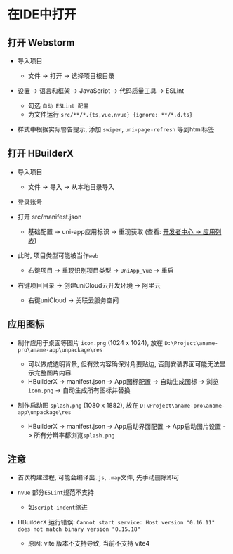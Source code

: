 # 在IDE中打开

## 打开 Webstorm
* 导入项目
	+ 文件 -> 打开 -> 选择项目根目录

* 设置 -> 语言和框架 -> JavaScript -> 代码质量工具 -> ESLint
	+ 勾选 `自动 ESLint 配置`
	+ 为文件运行 `src/**/*.{ts,vue,nvue} {ignore: **/*.d.ts}`
	
* 样式中根据实际警告提示, 添加 `swiper`, `uni-page-refresh` 等到html标签

## 打开 HBuilderX
* 导入项目
	+ 文件 -> 导入 -> 从本地目录导入
	
* 登录账号

* 打开 src/manifest.json
	+ 基础配置 -> uni-app应用标识 -> 重现获取 (查看: [开发者中心 -> 应用列表](https://dev.dcloud.net.cn/pages/app/list))

* 此时, 项目类型可能被当作`web`
	+ 右键项目 -> 重现识别项目类型 -> `UniApp_Vue` -> 重启

* 右键项目目录 -> 创建uniCloud云开发环境 -> 阿里云
	+ 右键uniCloud -> 关联云服务空间

## 应用图标
* 制作应用于桌面等图片 `icon.png` (1024 x 1024), 放在 `D:\Project\aname-pro\aname-app\unpackage\res`
	+ 可以做成透明背景, 但有效内容确保对角要贴边, 否则安装界面可能无法显示完整图片内容
	+ HBuilderX -> manifest.json -> App图标配置 -> 自动生成图标 -> 浏览`icon.png` -> 自动生成所有图标并替换

* 制作启动图 `splash.png` (1080 x 1882), 放在 `D:\Project\aname-pro\aname-app\unpackage\res`
	+ HBuilderX -> manifest.json -> App启动界面配置 -> App启动图片设置 -> 所有分辨率都浏览`splash.png`

## 注意
* 首次构建过程, 可能会编译出`.js`, `.map`文件, 先手动删除即可

* `nvue` 部分`ESLint`规范不支持
	+ 如`script-indent`缩进

* HBuilderX 运行错误: `Cannot start service: Host version "0.16.11" does not match binary version "0.15.18"`
	+ 原因: vite 版本不支持导致, 当前不支持 vite4
